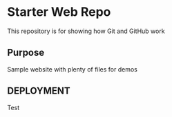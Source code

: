 # Starter Web Repo

This repository is for showing how Git and GitHub work

## Purpose

Sample website with plenty of files for demos

## DEPLOYMENT

Test
